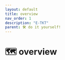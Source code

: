```yaml
---
layout: default
title: overview
nav_order: 1
description: "E-TKT"
parent: 🛠️ do it yourself!
---
```


# 🗺️ overview
